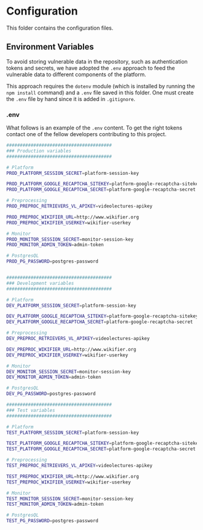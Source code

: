 # Configuration

This folder contains the configuration files.

## Environment Variables

To avoid storing vulnerable data in the repository, such as authentication tokens
and secrets, we have adopted the `.env` approach to feed the vulnerable data to
different components of the platform.

This approach requires the `dotenv` module (which is installed by running the
`npm install` command) and a `.env` file saved in this folder. One must create the
`.env` file by hand since it is added in `.gitignore`.

### .env
What follows is an example of the `.env` content. To get the right tokens contact
one of the fellow developers contributing to this project.

```bash
#######################################
### Production variables
#######################################

# Platform
PROD_PLATFORM_SESSION_SECRET=platform-session-key

PROD_PLATFORM_GOOGLE_RECAPTCHA_SITEKEY=platform-google-recaptcha-sitekey
PROD_PLATFORM_GOOGLE_RECAPTCHA_SECRET=platform-google-recaptcha-secret

# Preprocessing
PROD_PREPROC_RETRIEVERS_VL_APIKEY=videolectures-apikey

PROD_PREPROC_WIKIFIER_URL=http://www.wikifier.org
PROD_PREPROC_WIKIFIER_USERKEY=wikifier-userkey

# Monitor
PROD_MONITOR_SESSION_SECRET=monitor-session-key
PROD_MONITOR_ADMIN_TOKEN=admin-token

# PostgresQL
PROD_PG_PASSWORD=postgres-password


#######################################
### Development variables
#######################################

# Platform
DEV_PLATFORM_SESSION_SECRET=platform-session-key

DEV_PLATFORM_GOOGLE_RECAPTCHA_SITEKEY=platform-google-recaptcha-sitekey
DEV_PLATFORM_GOOGLE_RECAPTCHA_SECRET=platform-google-recaptcha-secret

# Preprocessing
DEV_PREPROC_RETRIEVERS_VL_APIKEY=videolectures-apikey

DEV_PREPROC_WIKIFIER_URL=http://www.wikifier.org
DEV_PREPROC_WIKIFIER_USERKEY=wikifier-userkey

# Monitor
DEV_MONITOR_SESSION_SECRET=monitor-session-key
DEV_MONITOR_ADMIN_TOKEN=admin-token

# PostgresQL
DEV_PG_PASSWORD=postgres-password

#######################################
### Test variables
#######################################

# Platform
TEST_PLATFORM_SESSION_SECRET=platform-session-key

TEST_PLATFORM_GOOGLE_RECAPTCHA_SITEKEY=platform-google-recaptcha-sitekey
TEST_PLATFORM_GOOGLE_RECAPTCHA_SECRET=platform-google-recaptcha-secret

# Preprocessing
TEST_PREPROC_RETRIEVERS_VL_APIKEY=videolectures-apikey

TEST_PREPROC_WIKIFIER_URL=http://www.wikifier.org
TEST_PREPROC_WIKIFIER_USERKEY=wikifier-userkey

# Monitor
TEST_MONITOR_SESSION_SECRET=monitor-session-key
TEST_MONITOR_ADMIN_TOKEN=admin-token

# PostgresQL
TEST_PG_PASSWORD=postgres-password
```


